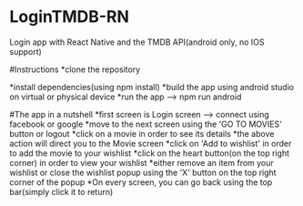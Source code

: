 # LoginTMDB-RN
Login app with React Native and the TMDB API(android only, no IOS support)

#Instructions
*clone the repository

*install dependencies(using npm install)
*build the app using android studio on virtual or physical device
*run the app --> npm run android

#The app in a nutshell
*first screen is Login screen --> connect using facebook or google
*move to the next screen using the 'GO TO MOVIES' button or logout
*click on a movie in order to see its details
*the above action will direct you to the Movie screen
*click on 'Add to wishlist' in order to add the movie to your wishlist
*click on the heart button(on the top right corner) in order to view your wishlist
*either remove an item from your wishlist or close the wishlist popup using the 'X' button on the top right corner of the popup
*On every screen, you can go back using the top bar(simply click it to return)
 
